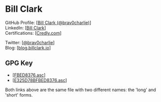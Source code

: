 # Bill Clark

GitHub Profile: \[[Bill Clark (@brav0charlie)](https://github.com/brav0charlie)\]  
LinkedIn: \[[Bill Clark](https://linkedin.com/in/clarkbill)\]  
Certifications: \[[Credly.com](https://www.credly.com/users/billclark/badges)\] <br />

Twitter: \[[@brav0charlie](https://twitter.com/brav0charlie)\] <br />
Blog: \[[blog.billclark.io](https://blog.billclark.io)\]

## GPG Key
  - \[[FBED8376.asc](https://github.io/brav0charlie/FBED8376.asc)\]
  - \[[E325D78BFBED8376.asc](https://github.io/brav0charlie/E325D78BFBED8376.asc)\]

Both links above are the same file with two different names: the 'long' and 'short' forms.